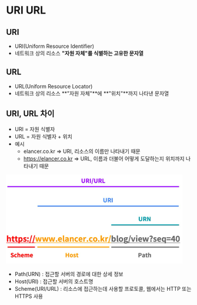 # URI URL
## URI
- URI(Uniform Resource Identifier)
- 네트워크 상의 리소스 **"자원 자체"를 식별하는 고유한 문자열**

## URL 
- URL(Uniform Resource Locator)
- 네트워크 상의 리소스 **"자원 자체"**에 **"위치"**까지 나타낸 문자열

## URI, URL 차이
- URI = 자원 식별자
- URL = 자원 식별자 + 위치
- 예시
  - elancer.co.kr => URI, 리소스의 이름만 나타내기 때문
  - https://elancer.co.kr => URL, 이름과 더불어 어떻게 도달하는지 위치까지 나타내기 때문

![](img/img.png)

- Path(URN) : 접근할  서버의 경로에 대한 상세 정보
- Host(URI) : 접근할 서버의 호스트명
- Scheme(URI/URL) : 리소스에 접근하는데 사용할 프로토콜, 웹에서는 HTTP 또는 HTTPS 사용
